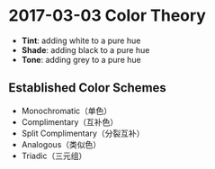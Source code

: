 # 2017-03-03 Color Theory

- **Tint**: adding white to a pure hue
- **Shade**: adding black to a pure hue
- **Tone**: adding grey to a pure hue

## Established Color Schemes

- Monochromatic（单色）
- Complimentary（互补色）
- Split Complimentary（分裂互补）
- Analogous（类似色）
- Triadic（三元组）
